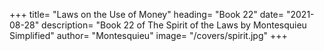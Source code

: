+++
title= "Laws on the Use of Money"
heading= "Book 22"
date= "2021-08-28"
description= "Book 22 of The Spirit of the Laws by Montesquieu Simplified"
author= "Montesquieu"
image= "/covers/spirit.jpg"
+++
